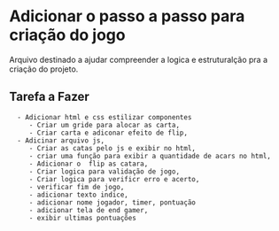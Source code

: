 # Adicionar o passo a passo para criação do jogo

 Arquivo destinado a ajudar compreender a logica e estruturalção pra a criação do projeto.

## Tarefa a Fazer

      - Adicionar html e css estilizar componentes 
         - Criar um gride para alocar as carta, 
         - Criar carta e adiconar efeito de flip,
      - Adicinar arquivo js,
         - Criar as catas pelo js e exibir no html,
         - criar uma função para exibir a quantidade de acars no html,
         - Adicionar o  flip as catara,
         - Criar logica para validação de jogo,
         - Criar logica para verificr erro e acerto,
         - verificar fim de jogo,
         - adicionar texto indice,
         - adicionar nome jogador, timer, pontuação
         - adicionar tela de end gamer,
         - exibir ultimas pontuações
         

